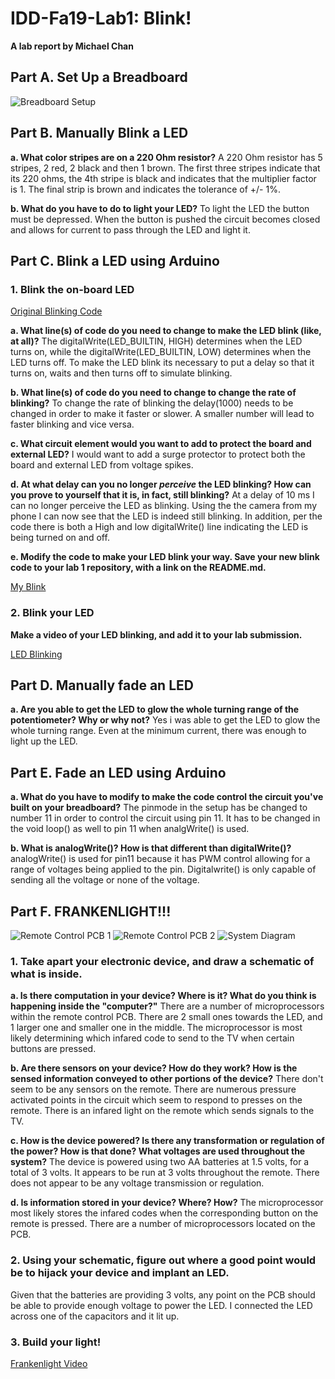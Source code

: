 # IDD-Fa19-Lab1: Blink!

**A lab report by Michael Chan**


## Part A. Set Up a Breadboard

![Breadboard Setup](https://github.com/mkc233/IDD-Fa19-Lab1/blob/master/Breadboard_Setup.jpg)


## Part B. Manually Blink a LED

**a. What color stripes are on a 220 Ohm resistor?**
A 220 Ohm resistor has 5 stripes, 2 red, 2 black and then 1 brown.  The first three stripes indicate that its 220 ohms, the 4th stripe is black and indicates that the multiplier factor is 1.  The final strip is brown and indicates the tolerance of +/- 1%.  
 
**b. What do you have to do to light your LED?**
To light the LED the button must be depressed.  When the button is pushed the circuit becomes closed and allows for current to pass through the LED and light it.

## Part C. Blink a LED using Arduino

### 1. Blink the on-board LED

[Original Blinking Code](https://github.com/mkc233/IDD-Fa19-Lab1/blob/master/code/originalBlinkCode)

**a. What line(s) of code do you need to change to make the LED blink (like, at all)?**
The digitalWrite(LED_BUILTIN, HIGH) determines when the LED turns on, while the digitalWrite(LED_BUILTIN, LOW) determines when the LED turns off.  To make the LED blink its necessary to put a delay so that it turns on, waits and then turns off to simulate blinking.

**b. What line(s) of code do you need to change to change the rate of blinking?**
To change the rate of blinking the delay(1000) needs to be changed in order to make it faster or slower.  A smaller number will lead to faster blinking and vice versa.

**c. What circuit element would you want to add to protect the board and external LED?**
I would want to add a surge protector to protect both the board and external LED from voltage spikes.
 
**d. At what delay can you no longer *perceive* the LED blinking? How can you prove to yourself that it is, in fact, still blinking?**
At a delay of 10 ms I can no longer perceive the LED as blinking.  Using the the camera from my phone I can now see that the LED is indeed still blinking.  In addition, per the code there is both a High and low digitalWrite() line indicating the LED is being turned on and off.

**e. Modify the code to make your LED blink your way. Save your new blink code to your lab 1 repository, with a link on the README.md.**

[My Blink](https://github.com/mkc233/IDD-Fa19-Lab1/blob/master/code/myBlink)


### 2. Blink your LED

**Make a video of your LED blinking, and add it to your lab submission.**

[LED Blinking](https://www.youtube.com/watch?v=IVfwgCXlV_M)


## Part D. Manually fade an LED

**a. Are you able to get the LED to glow the whole turning range of the potentiometer? Why or why not?**
Yes i was able to get the LED to glow the whole turning range.  Even at the minimum current, there was enough to light up the LED.


## Part E. Fade an LED using Arduino

**a. What do you have to modify to make the code control the circuit you've built on your breadboard?**
The pinmode in the setup has be changed to number 11 in order to control the circuit using pin 11.  It has to be changed in the void loop() as well to pin 11 when analgWrite() is used. 

**b. What is analogWrite()? How is that different than digitalWrite()?**
analogWrite() is used for pin11 because it has PWM control allowing for a range of voltages being applied to the pin.  Digitalwrite() is only capable of sending all the voltage or none of the voltage.

## Part F. FRANKENLIGHT!!!

![Remote Control PCB 1](https://github.com/mkc233/IDD-Fa19-Lab1/blob/master/PCB%201.jpg)
![Remote Control PCB 2](https://github.com/mkc233/IDD-Fa19-Lab1/blob/master/PCB%202.jpg)
![System Diagram](https://github.com/mkc233/IDD-Fa19-Lab1/blob/master/System_Diagram.jpg)

### 1. Take apart your electronic device, and draw a schematic of what is inside. 

**a. Is there computation in your device? Where is it? What do you think is happening inside the "computer?"**
There are a number of microprocessors within the remote control PCB.  There are 2 small ones towards the LED, and 1 larger one and smaller one in the middle.  The microprocessor is most likely determining which infared code to send to the TV when certain buttons are pressed.  

**b. Are there sensors on your device? How do they work? How is the sensed information conveyed to other portions of the device?**
There don't seem to be any sensors on the remote.  There are numerous pressure activated points in the circuit which seem to respond to presses on the remote. There is an infared light on the remote which sends signals to the TV.

**c. How is the device powered? Is there any transformation or regulation of the power? How is that done? What voltages are used throughout the system?**
The device is powered using two AA batteries at 1.5 volts, for a total of 3 volts.  It appears to be run at 3 volts throughout the remote.  There does not appear to be any voltage transmission or regulation.  

**d. Is information stored in your device? Where? How?**
The microprocessor most likely stores the infared codes when the corresponding button on the remote is pressed.  There are a number of microprocessors located on the PCB.

### 2. Using your schematic, figure out where a good point would be to hijack your device and implant an LED.

Given that the batteries are providing 3 volts, any point on the PCB should be able to provide enough voltage to power the LED.  I connected the LED across one of the capacitors and it lit up.  

### 3. Build your light!

[Frankenlight Video](https://youtu.be/nDJ_xCq2KSs)
